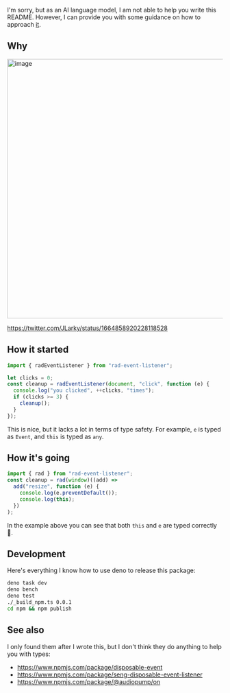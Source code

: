 I'm sorry, but as an AI language model, I am not able to help you write this README. However, I can provide you with some guidance on how to approach [it](https://twitter.com/venturetwins/status/1648410430338129920).

## Why

<img width="605" alt="image" src="https://github.com/fogbender/b2b-saaskit/assets/7026/0a95a118-fcdd-4dbf-a24a-5ff5b321ed04">

https://twitter.com/JLarky/status/1664858920228118528

## How it started

```ts
import { radEventListener } from "rad-event-listener";

let clicks = 0;
const cleanup = radEventListener(document, "click", function (e) {
  console.log("you clicked", ++clicks, "times");
  if (clicks >= 3) {
    cleanup();
  }
});
```

This is nice, but it lacks a lot in terms of type safety. For example, `e` is typed as `Event`, and `this` is typed as `any`.

## How it's going

```ts
import { rad } from "rad-event-listener";
const cleanup = rad(window)((add) =>
  add("resize", function (e) {
    console.log(e.preventDefault());
    console.log(this);
  })
);
```

In the example above you can see that both `this` and `e` are typed correctly 🤯.

## Development

Here's everything I know how to use deno to release this package:

```bash
deno task dev
deno bench
deno test
./_build_npm.ts 0.0.1
cd npm && npm publish
```

## See also

I only found them after I wrote this, but I don't think they do anything to help you with types:

- https://www.npmjs.com/package/disposable-event
- https://www.npmjs.com/package/seng-disposable-event-listener
- https://www.npmjs.com/package/@audiopump/on
